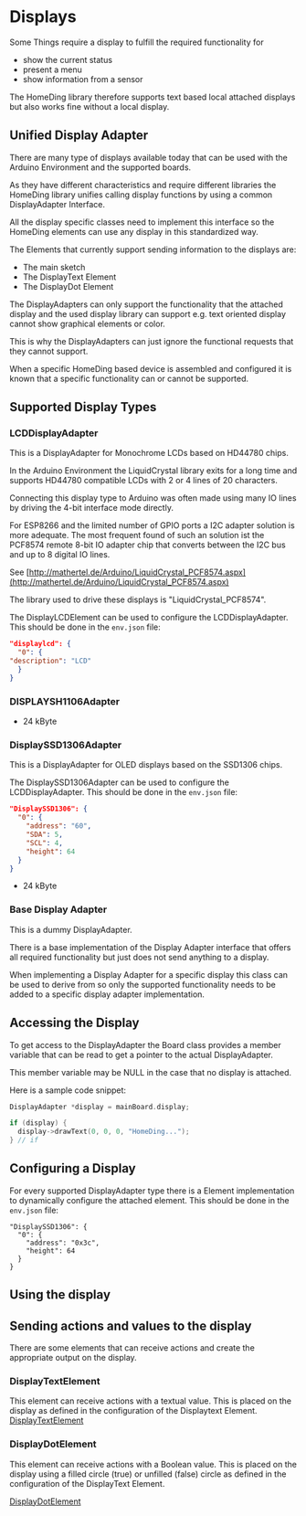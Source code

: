 # Displays

Some Things require a display to fulfill the required functionality for

* show the current status
* present a menu
* show information from a sensor

The HomeDing library therefore supports text based local attached displays but also works fine without a local display.

## Unified Display Adapter

There are many type of displays available today that can be used with the Arduino Environment and the supported boards.

As they have different characteristics and require different libraries the HomeDing library unifies calling display functions by using a common DisplayAdapter Interface.

All the display specific classes need to implement this interface so the HomeDing elements can use any display in this standardized way.

The Elements that currently support sending information to the displays are:

* The main sketch
* The DisplayText Element
* The DisplayDot Element

The DisplayAdapters can only support the functionality that the attached display and the used display library can support
e.g. text oriented display cannot show graphical elements or color.

This is why the DisplayAdapters can just ignore the functional requests that they cannot support.

When a specific HomeDing based device is assembled and configured it is known that a specific functionality can or cannot be supported.

## Supported Display Types

### LCDDisplayAdapter

This is a DisplayAdapter for Monochrome LCDs based on HD44780 chips.

In the Arduino Environment the LiquidCrystal library exits for a long time and supports HD44780 compatible LCDs with 2 or 4 lines of 20 characters.

Connecting this display type to Arduino was often made using many IO lines by driving the 4-bit interface mode directly.

For ESP8266 and the limited number of GPIO ports a I2C adapter solution is more adequate. The most frequent found of such an solution ist the PCF8574 remote 8-bit IO adapter chip that converts between the I2C bus and up to 8 digital IO lines.

See [http://mathertel.de/Arduino/LiquidCrystal_PCF8574.aspx](http://mathertel.de/Arduino/LiquidCrystal_PCF8574.aspx)

The library used to drive these displays is "LiquidCrystal_PCF8574".

The DisplayLCDElement can be used to configure the LCDDisplayAdapter.
This should be done in the `env.json` file:

```JSON
"displaylcd": {
  "0": {
"description": "LCD"
  }
}
```

### DISPLAYSH1106Adapter

+ 24 kByte


### DisplaySSD1306Adapter

This is a DisplayAdapter for OLED displays based on the SSD1306 chips.

The DisplaySSD1306Adapter can be used to configure the LCDDisplayAdapter.
This should be done in the `env.json` file:

```JSON
"DisplaySSD1306": {
  "0": {
    "address": "60",
    "SDA": 5,
    "SCL": 4,
    "height": 64
  }
}
```

+ 24 kByte

### Base Display Adapter

This is a dummy DisplayAdapter.

There is a base implementation of the Display Adapter interface that offers all required functionality but just does not
send anything to a display.

When implementing a Display Adapter for a specific display this class can be used to derive from so only the supported functionality needs to be added to a specific display adapter implementation.

## Accessing the Display

To get access to the DisplayAdapter the Board class provides a member variable that can be read to get a pointer to the actual DisplayAdapter.

This member variable may be NULL in the case that no display is attached.

Here is a sample code snippet:

```CPP
DisplayAdapter *display = mainBoard.display;

if (display) {
  display->drawText(0, 0, 0, "HomeDing...");
} // if
```

## Configuring a Display

For every supported DisplayAdapter type there is a Element implementation to dynamically configure the attached element. This should be done in the `env.json` file:

```
"DisplaySSD1306": {
  "0": {
    "address": "0x3c",
    "height": 64
  }
}

```

## Using the display

## Sending actions and values to the display

There are some elements that can receive actions and create the appropriate output on the display.


### DisplayTextElement

This element can receive actions with a textual value. This is placed on the display as defined in the configuration of the Displaytext Element.
[DisplayTextElement](elements/displaytext)

### DisplayDotElement

This element can receive actions with a Boolean value. This is placed on the display using a filled circle (true) or unfilled (false) circle as defined in the configuration of the DisplayText Element.

[DisplayDotElement](elements/displaydot)